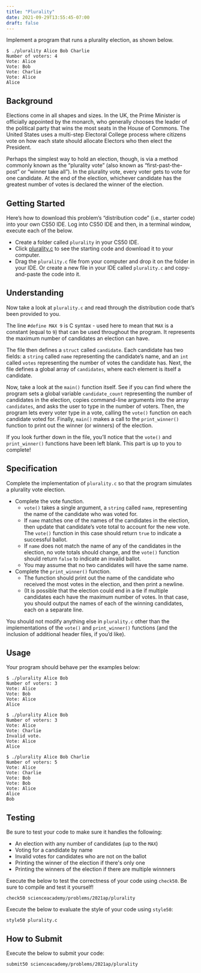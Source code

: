 ```yaml
---
title: "Plurality"
date: 2021-09-29T13:55:45-07:00
draft: false
---
```

Implement a program that runs a plurality election, as shown below.
<!--more-->

```
$ ./plurality Alice Bob Charlie
Number of voters: 4
Vote: Alice
Vote: Bob
Vote: Charlie
Vote: Alice
Alice
```

## Background

Elections come in all shapes and sizes. In the UK, the Prime Minister is officially appointed by the monarch, who generally chooses the leader of the political party that wins the most seats in the House of Commons. The United States uses a multi-step Electoral College process where citizens vote on how each state should allocate Electors who then elect the President.

Perhaps the simplest way to hold an election, though, is via a method commonly known as the “plurality vote” (also known as “first-past-the-post” or “winner take all”). In the plurality vote, every voter gets to vote for one candidate. At the end of the election, whichever candidate has the greatest number of votes is declared the winner of the election.

## Getting Started

Here’s how to download this problem’s “distribution code” (i.e., starter code) into your own CS50 IDE. Log into CS50 IDE and then, in a terminal window, execute each of the below.

* Create a folder called `plurality` in your CS50 IDE.
* Click [plurality.c](/web/plurality.c) to see the starting code and download it to your computer.
* Drag the `plurality.c` file from your computer and drop it on the folder in your IDE. Or create a new file in your IDE called `plurality.c` and copy-and-paste the code into it.

## Understanding

Now take a look at `plurality.c` and read through the distribution code that’s been provided to you.

The line `#define MAX 9` is C syntax - used here to mean that `MAX` is a constant (equal to `9`) that can be used throughout the program. It represents the maximum number of candidates an election can have.

The file then defines a `struct` called `candidate`. Each candidate has two fields: a `string` called `name` representing the candidate’s name, and an `int` called `votes` representing the number of votes the candidate has. Next, the file defines a global array of `candidates`, where each element is itself a candidate.

Now, take a look at the `main()` function itself. See if you can find where the program sets a global variable `candidate_count` representing the number of candidates in the election, copies command-line arguments into the array `candidates`, and asks the user to type in the number of voters. Then, the program lets every voter type in a vote, calling the `vote()` function on each candidate voted for. Finally, `main()` makes a call to the `print_winner()` function to print out the winner (or winners) of the election.

If you look further down in the file, you’ll notice that the `vote()` and `print_winner()` functions have been left blank. This part is up to you to complete!

## Specification

Complete the implementation of `plurality.c` so that the program simulates a plurality vote election.

* Complete the vote function.
    * `vote()` takes a single argument, a `string` called `name`, representing the name of the candidate who was voted for.
    * If `name` matches one of the names of the candidates in the election, then update that candidate’s vote total to account for the new vote. The `vote()` function in this case should return `true` to indicate a successful ballot.
    * If `name` does not match the name of any of the candidates in the election, no vote totals should change, and the `vote()` function should return `false` to indicate an invalid ballot.
    * You may assume that no two candidates will have the same name.
* Complete the `print_winner()` function.
    * The function should print out the name of the candidate who received the most votes in the election, and then print a newline.
    * (It is possible that the election could end in a tie if multiple candidates each have the maximum number of votes. In that case, you should output the names of each of the winning candidates, each on a separate line.

You should not modify anything else in `plurality.c` other than the implementations of the `vote()` and `print_winner()` functions (and the inclusion of additional header files, if you’d like).

## Usage

Your program should behave per the examples below:

```
$ ./plurality Alice Bob
Number of voters: 3
Vote: Alice
Vote: Bob
Vote: Alice
Alice
```

```
$ ./plurality Alice Bob
Number of voters: 3
Vote: Alice
Vote: Charlie
Invalid vote.
Vote: Alice
Alice
```

```
$ ./plurality Alice Bob Charlie
Number of voters: 5
Vote: Alice
Vote: Charlie
Vote: Bob
Vote: Bob
Vote: Alice
Alice
Bob
```

## Testing

Be sure to test your code to make sure it handles the following:

* An election with any number of candidates (up to the `MAX`)
* Voting for a candidate by name
* Invalid votes for candidates who are not on the ballot
* Printing the winner of the election if there's only one
* Printing the winners of the election if there are multiple winnners

Execute the below to test the correctness of your code using `check50`. Be sure to compile and test it yourself!

```
check50 scienceacademy/problems/2021ap/plurality
```

Execute the below to evaluate the style of your code using `style50`:

```
style50 plurality.c
```

## How to Submit

Execute the below to submit your code:

```
submit50 scienceacademy/problems/2021ap/plurality
```